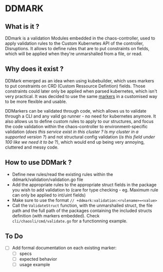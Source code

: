 # DDMARK

## What is it ?
DDmark is a validation Modules embedded in the chaos-controller, used to apply validation rules to the Custom Kubernetes API of the controller, Disruptions. 
It allows to define rules that are to put constraints on fields, which will be applied when they're unmarshalled from a file, or read.

## Why does it exist ?

DDMark emerged as an idea when using kubebuilder, which uses markers to put constraints on CRD (Custom Ressource Defintion) fields.
Those constraints could later only be applied when parsed kubernetes, which isn't very practical.
It was decided to use the same [markers](https://pkg.go.dev/sigs.k8s.io/controller-tools/pkg/markers) in a customised way to be more flexible and usable.

DDMarkers can be validated through code, which allows us to validate through a CLI and any valid go runner - no need for kubernetes anymore. 
It also allows us to define custom rules to apply to our structures, and focus the code validation within the chaos-controller to environment-specific validation (*does this service exist in this cluster ? Is my cluster in a supported version ?*) and not structural config validation (*is this field under 100 like we need it to be* ?), which would end up being very annoying, cluttered and messy code.

## How to use DDMark ?

* Define new rules/read the existing rules within the ddmark/validation/validation.go file
* Add the appropriate rules to the appropriate struct fields in the package you wish to add validation to (care for type checking - eg. Maximum rule can only be applied to int/uint fields)
* Make sure to use the format `// +ddmark:validation:<rulename>=<value>`
* Call the `ValidateStruct` function, with the unmarshalled struct, the file path and the full path of the packages containing the included structs definition (with markers embedded). Check `cli/chaosli/cmd/validate.go` for a functionning example.

## To Do
- [ ] Add formal documentation on each existing marker: 
    - [ ] specs
    - [ ] expected behavior
    - [ ] usage example